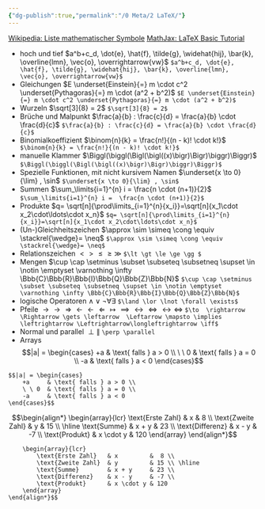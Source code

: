 ```yaml
---
{"dg-publish":true,"permalink":"/0 Meta/2 LaTeX/"}
---
```


[Wikipedia: Liste mathematischer Symbole](https://de.wikipedia.org/wiki/Liste_mathematischer_Symbole)
[MathJax: LaTeX Basic Tutorial](https://www.mathelounge.de/509545/mathjax-latex-basic-tutorial-und-referenz-deutsch)

- hoch und tief
  $a^b+c_d, \dot{e}, \hat{f}, \tilde{g}, \widehat{hij}, \bar{k}, \overline{lmn}, \vec{o}, \overrightarrow{vw}$
  ```$a^b+c_d, \dot{e}, \hat{f}, \tilde{g}, \widehat{hij}, \bar{k}, \overline{lmn}, \vec{o}, \overrightarrow{vw}$```
- Gleichungen 
  $E \underset{Einstein}{=} m \cdot c^2 \underset{Pythagoras}{=} m \cdot (a^2 + b^2)$
    ```$E \underset{Einstein}{=} m \cdot c^2 \underset{Pythagoras}{=} m \cdot (a^2 + b^2)$```
- Wurzeln
  $\sqrt[3]{8} = 2$
  ```$\sqrt[3]{8} = 2$```
- Brüche und Malpunkt
  $\frac{a}{b} : \frac{c}{d} = \frac{a}{b} \cdot \frac{d}{c}$
```$\frac{a}{b} : \frac{c}{d} = \frac{a}{b} \cdot \frac{d}{c}$```
- Binomialkoeffizient
  $\binom{n}{k} = \frac{n!}{(n - k)! \cdot k!}$
```  $\binom{n}{k} = \frac{n!}{(n - k)! \cdot k!}$```
- manuelle Klammer
  $\Biggl(\biggl(\Bigl(\bigl((x)\bigr)\Bigr)\biggr)\Biggr)$
```$\Biggl(\biggl(\Bigl(\bigl((x)\bigr)\Bigr)\biggr)\Biggr)$```
- Spezielle Funktionen, mit nicht kursivem Namen
  $\underset{x \to 0}{\lim} , \sin$
```$\underset{x \to 0}{\lim} , \sin$```
- Summen
 $\sum_\limits{i=1}^{n} i =  \frac{n \cdot (n+1)}{2}$
 ```$\sum_\limits{i=1}^{n} i =  \frac{n \cdot (n+1)}{2}$```
- Produkte
  $q= \sqrt[n]{\prod\limits_{i=1}^{n}{x_i}}=\sqrt[n]{x_1\cdot x_2\cdot\ldots\cdot x_n}$
```$q= \sqrt[n]{\prod\limits_{i=1}^{n}{x_i}}=\sqrt[n]{x_1\cdot x_2\cdot\ldots\cdot x_n}$```
- (Un-)Gleichheitszeichen
  $\approx \sim \simeq \cong \equiv \stackrel{\wedge}= \neq$
```$\approx \sim \simeq \cong \equiv \stackrel{\wedge}= \neq$```
- Relationszeichen
  $\lt \gt \le \ge \gg$
```$\lt \gt \le \ge \gg $```
- Mengen
  $\cup \cap \setminus \subset \subseteq \subsetneq \supset \in \notin \emptyset \varnothing \infty \Bbb{C}\Bbb{R}\Bbb{I}\Bbb{Q}\Bbb{Z}\Bbb{N}$
```$\cup \cap \setminus \subset \subseteq \subsetneq \supset \in \notin \emptyset \varnothing \infty \Bbb{C}\Bbb{R}\Bbb{I}\Bbb{Q}\Bbb{Z}\Bbb{N}$```
- logische Operatoren
 $\land \lor \lnot \forall \exists$
```$\land \lor \lnot \forall \exists$```
- Pfeile
 $\to  \rightarrow \Rightarrow \gets \leftarrow  \Leftarrow \mapsto \implies \leftrightarrow \Leftrightarrow \longleftrightarrow \iff$
```$\to  \rightarrow \Rightarrow \gets \leftarrow  \Leftarrow \mapsto \implies \leftrightarrow \Leftrightarrow\longleftrightarrow \iff$```
- Normal und parallel
$\perp \parallel$
```\perp \parallel```
- Arrays
$$|a| = \begin{cases}
    +a     & \text{ falls } a > 0 \\
    \ \ 0  & \text{ falls } a = 0 \\
    -a     & \text{ falls } a < 0
\end{cases}$$
```
$$|a| = \begin{cases}
    +a     & \text{ falls } a > 0 \\
    \ \ 0  & \text{ falls } a = 0 \\
    -a     & \text{ falls } a < 0
\end{cases}$$
```
$$\begin{align*}
    \begin{array}{lcr}
        \text{Erste Zahl}   & x         &  8 \\
        \text{Zweite Zahl}  & y         & 15 \\ \hline
        \text{Summe}        & x + y     & 23 \\
        \text{Differenz}    & x - y     & -7 \\
        \text{Produkt}      & x \cdot y & 120
    \end{array}
\end{align*}$$
```$$\begin{align*}
    \begin{array}{lcr}
        \text{Erste Zahl}   & x         &  8 \\
        \text{Zweite Zahl}  & y         & 15 \\ \hline
        \text{Summe}        & x + y     & 23 \\
        \text{Differenz}    & x - y     & -7 \\
        \text{Produkt}      & x \cdot y & 120
    \end{array}
\end{align*}$$
```
